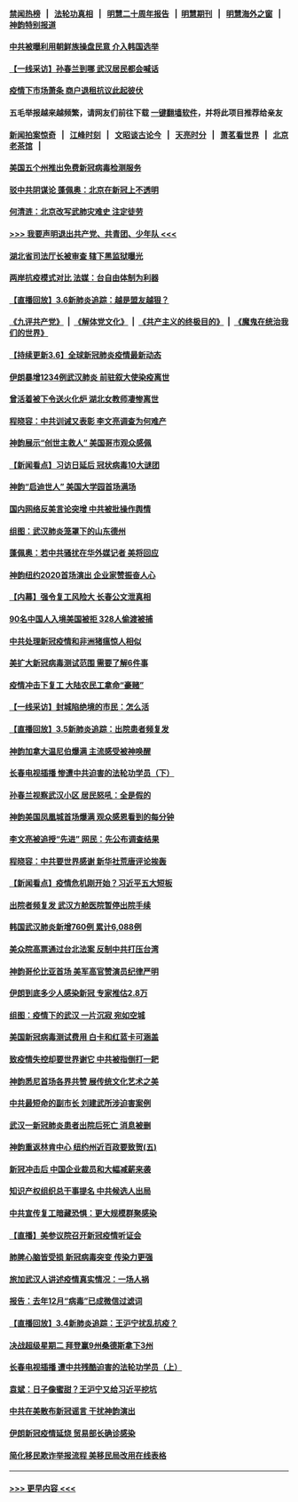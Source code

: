 #### [禁闻热榜](热点新闻.md?=0)  &nbsp;&nbsp;|&nbsp;&nbsp; [法轮功真相](https://github.com/gfw-breaker/truth/blob/master/README.md?=0) &nbsp;&nbsp;|&nbsp;&nbsp; [明慧二十周年报告](https://github.com/gfw-breaker/mh-reports/blob/master/README.md?=0) &nbsp;&nbsp;|&nbsp;&nbsp;[明慧期刊](https://github.com/gfw-breaker/mh-qikan) &nbsp;&nbsp;|&nbsp;&nbsp; [明慧海外之窗](https://github.com/gfw-breaker/mh-news/blob/master/README.md?=0) &nbsp;&nbsp;|&nbsp;&nbsp; [神韵特别报道](https://github.com/gfw-breaker/mh-news/blob/master/shenyun.md?=0)
#### [中共被曝利用朝鲜族操盘民意 介入韩国选举](../pages/nf4514/n11921006.md?t=03070831) 
#### [【一线采访】孙春兰到哪 武汉居民都会喊话](../pages/nf4514/n11920952.md?t=03070831) 
#### [疫情下市场萧条 商户退租抗议此起彼伏](../pages/nf4514/n11921021.md?t=03070831) 
#### 五毛举报越来越频繁，请网友们前往下载 [一键翻墙软件](https://github.com/gfw-breaker/ssr-accounts)，并将此项目推荐给亲友
#### [新闻拍案惊奇](https://github.com/gfw-breaker/banned-news/blob/master/pages/link4.md) &nbsp;&nbsp;|&nbsp;&nbsp; [江峰时刻](https://github.com/gfw-breaker/banned-news/blob/master/pages/link4.md) &nbsp;&nbsp;|&nbsp;&nbsp; [文昭谈古论今](https://github.com/gfw-breaker/banned-news/blob/master/pages/link4.md) &nbsp;&nbsp;|&nbsp;&nbsp; [天亮时分](https://github.com/gfw-breaker/banned-news/blob/master/pages/link4.md) &nbsp;&nbsp;|&nbsp;&nbsp; [萧茗看世界](https://github.com/gfw-breaker/banned-news/blob/master/pages/link4.md) &nbsp;&nbsp;|&nbsp;&nbsp; [北京老茶馆](https://github.com/gfw-breaker/banned-news/blob/master/pages/link4.md) &nbsp;&nbsp;|&nbsp;&nbsp; 
#### [美国五个州推出免费新冠病毒检测服务](../pages/nf4514/n11921001.md?t=03070831) 
#### [驳中共阴谋论 蓬佩奥：北京在新冠上不透明](../pages/nf4514/n11920846.md?t=03070831) 
#### [何清涟：北京改写武肺灾难史 注定徒劳](../pages/nf4514/n11920883.md?t=03070831) 
#### [>>> 我要声明退出共产党、共青团、少年队 <<<](https://github.com/begood0513/goodnews/blob/master/quit/letter.md) 
#### [湖北省司法厅长被审查 辖下黑监狱曝光](../pages/nf4514/n11920395.md?t=03070831) 
#### [两岸抗疫模式对比 法媒：台自由体制为利器](../pages/nf4514/n11920617.md?t=03070831) 
#### [【直播回放】3.6新肺炎追踪：越是盟友越狠？](../pages/nf4514/n11920274.md?t=03070831) 
#### [《九评共产党》](https://github.com/begood0513/9ping.md/blob/master/README.md) &nbsp;|&nbsp; [《解体党文化》](../../../../jtdwh.md/blob/master/README.md)  &nbsp;|&nbsp; [《共产主义的终极目的》](../../../../gczydzjmd.md/blob/master/README.md) &nbsp;|&nbsp; [《魔鬼在统治我们的世界》](../../../../mgztzwmdsj.md/blob/master/README.md) 
#### [【持续更新3.6】全球新冠肺炎疫情最新动态](../pages/nf4514/n11919043.md?t=03070831) 
#### [伊朗暴增1234例武汉肺炎 前驻叙大使染疫离世](../pages/nf4514/n11919807.md?t=03070831) 
#### [曾活着被下令送火化炉 湖北女教师凄惨离世](../pages/nf4514/n11917920.md?t=03070831) 
#### [程晓容：中共训诫又表彰 李文亮调查为何难产](../pages/nf4514/n11919652.md?t=03070831) 
#### [神韵展示“创世主救人” 美国哥市观众感佩](../pages/nf4514/n11919395.md?t=03070831) 
#### [【新闻看点】习访日延后 冠状病毒10大谜团](../pages/nf4514/n11918067.md?t=03070831) 
#### [神韵“启迪世人” 美国大学园首场满场](../pages/nf4514/n11919463.md?t=03070831) 
#### [国内网络反美言论突增 中共被批操作舆情](../pages/nf4514/n11919024.md?t=03070831) 
#### [组图：武汉肺炎笼罩下的山东德州](../pages/nf4514/n11918589.md?t=03070831) 
#### [蓬佩奥：若中共骚扰在华外媒记者 美将回应](../pages/nf4514/n11918836.md?t=03070831) 
#### [神韵纽约2020首场演出 企业家赞振奋人心](../pages/nf4514/n11918762.md?t=03070831) 
#### [【内幕】强令复工风险大 长春公文泄真相](../pages/nf4514/n11915640.md?t=03070831) 
#### [90名中国人入境美国被拒 328人偷渡被捕](../pages/nf4514/n11918378.md?t=03070831) 
#### [中共处理新冠疫情和非洲猪瘟惊人相似](../pages/nf4514/n11918081.md?t=03070831) 
#### [美扩大新冠病毒测试范围 需要了解6件事](../pages/nf4514/n11917886.md?t=03070831) 
#### [疫情冲击下复工 大陆农民工拿命“豪赌”](../pages/nf4514/n11917863.md?t=03070831) 
#### [【一线采访】封城陷绝境的市民：怎么活](../pages/nf4514/n11917765.md?t=03070831) 
#### [【直播回放】3.5新肺炎追踪：出院患者频复发](../pages/nf4514/n11917459.md?t=03070831) 
#### [神韵加拿大温尼伯爆满 主流感受被神唤醒](../pages/nf4514/n11917492.md?t=03070831) 
#### [长春电视插播 惨遭中共迫害的法轮功学员（下）](../pages/nf4514/n11900218.md?t=03070831) 
#### [孙春兰视察武汉小区 居民怒吼：全是假的](../pages/nf4514/n11916833.md?t=03070831) 
#### [神韵美国凤凰城首场爆满 观众感恩看到的每分钟](../pages/nf4514/n11917165.md?t=03070831) 
#### [李文亮被追授“先进” 网民：先公布调查结果](../pages/nf4514/n11916903.md?t=03070831) 
#### [程晓容：中共要世界感谢 新华社荒唐评论挨轰](../pages/nf4514/n11916222.md?t=03070831) 
#### [【新闻看点】疫情危机刚开始？习近平五大短板](../pages/nf4514/n11915146.md?t=03070831) 
#### [出院者频复发 武汉方舱医院暂停出院手续](../pages/nf4514/n11915322.md?t=03070831) 
#### [韩国武汉肺炎新增760例 累计6,088例](../pages/nf4514/n11916869.md?t=03070831) 
#### [美众院高票通过台北法案 反制中共打压台湾](../pages/nf4514/n11915911.md?t=03070831) 
#### [神韵哥伦比亚首场 美军高官赞演员纪律严明](../pages/nf4514/n11916480.md?t=03070831) 
#### [伊朗到底多少人感染新冠 专家推估2.8万](../pages/nf4514/n11916156.md?t=03070831) 
#### [组图：疫情下的武汉 一片沉寂 宛如空城](../pages/nf4514/n11914758.md?t=03070831) 
#### [美国新冠病毒测试费用 白卡和红蓝卡可涵盖](../pages/nf4514/n11915595.md?t=03070831) 
#### [致疫情失控却要世界谢它 中共被指倒打一耙](../pages/nf4514/n11915738.md?t=03070831) 
#### [神韵悉尼首场各界共赞 展传统文化艺术之美](../pages/nf4514/n11915639.md?t=03070831) 
#### [中共最短命的副市长 刘建武所涉迫害案例](../pages/nf4514/n11915623.md?t=03070831) 
#### [武汉一新冠肺炎患者出院后死亡 消息被删](../pages/nf4514/n11915512.md?t=03070831) 
#### [神韵重返林肯中心 纽约州近百政要致贺(五)](../pages/nf4514/n11912475.md?t=03070831) 
#### [新冠冲击后 中国企业裁员和大幅减薪来袭](../pages/nf4514/n11915404.md?t=03070831) 
#### [知识产权组织总干事提名 中共候选人出局](../pages/nf4514/n11915273.md?t=03070831) 
#### [中共宣传复工暗藏恐惧：更大规模群聚感染](../pages/nf4514/n11915082.md?t=03070831) 
#### [【直播】美参议院召开新冠疫情听证会](../pages/nf4514/n11913042.md?t=03070831) 
#### [肺脾心脑皆受损 新冠病毒突变 传染力更强](../pages/nf4514/n11914921.md?t=03070831) 
#### [旅加武汉人讲述疫情真实情况：一场人祸](../pages/nf4514/n11913264.md?t=03070831) 
#### [报告：去年12月“病毒”已成微信过滤词](../pages/nf4514/n11913654.md?t=03070831) 
#### [【直播回放】3.4新肺炎追踪：王沪宁扰乱抗疫？](../pages/nf4514/n11914571.md?t=03070831) 
#### [决战超级星期二 拜登赢9州桑德斯拿下3州](../pages/nf4514/n11913752.md?t=03070831) 
#### [长春电视插播 遭中共残酷迫害的法轮功学员（上）](../pages/nf4514/n11889606.md?t=03070831) 
#### [袁斌：日子像蜜甜？王沪宁又给习近平挖坑](../pages/nf4514/n11913824.md?t=03070831) 
#### [中共在美散布新冠谣言 干扰神韵演出](../pages/nf4514/n11910744.md?t=03070831) 
#### [伊朗新冠疫情延烧 贸易部长确诊感染](../pages/nf4514/n11914152.md?t=03070831) 
#### [简化移民欺诈举报流程 美移民局改用在线表格](../pages/nf4514/n11913020.md?t=03070831) 

----
#### [ >>> 更早内容 <<< ](../indexes/nf4514-earlier.md)

